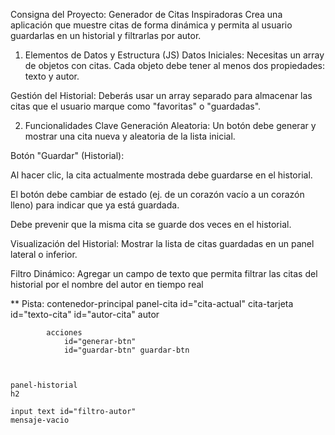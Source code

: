 Consigna del Proyecto: Generador de Citas Inspiradoras
Crea una aplicación que muestre citas de forma dinámica y permita al usuario guardarlas en un historial y filtrarlas por autor.

1. Elementos de Datos y Estructura (JS)
Datos Iniciales: Necesitas un array de objetos con citas. Cada objeto debe tener al menos dos propiedades: texto y autor.

Gestión del Historial: Deberás usar un array separado para almacenar las citas que el usuario marque como "favoritas" o "guardadas".

2. Funcionalidades Clave
Generación Aleatoria: Un botón debe generar y mostrar una cita nueva y aleatoria de la lista inicial.

Botón "Guardar" (Historial):

Al hacer clic, la cita actualmente mostrada debe guardarse en el historial.

El botón debe cambiar de estado (ej. de un corazón vacío a un corazón lleno) para indicar que ya está guardada.

Debe prevenir que la misma cita se guarde dos veces en el historial.

Visualización del Historial: Mostrar la lista de citas guardadas en un panel lateral o inferior.

Filtro Dinámico: Agregar un campo de texto que permita filtrar las citas del historial por el nombre del autor en tiempo real

** Pista:
 contenedor-principal
    panel-cita
        id="cita-actual" cita-tarjeta
            id="texto-cita"
            id="autor-cita" autor

            acciones
                id="generar-btn"
                id="guardar-btn" guardar-btn



    panel-historial            
    h2

    input text id="filtro-autor"
    mensaje-vacio